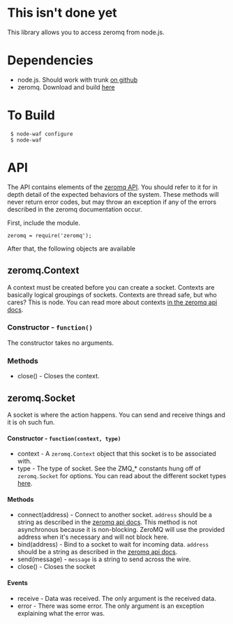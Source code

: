 **This isn't done yet**
=======================

This library allows you to access zeromq from node.js.

Dependencies
============

 * node.js. Should work with trunk [on github][node.js]
 * zeromq. Download and build [here][zmq]

To Build
========

     $ node-waf configure
     $ node-waf

API
===

The API contains elements of the [zeromq API][zmq-api]. You should refer to it
for in depth detail of the expected behaviors of the system. These methods will
never return error codes, but may throw an exception if any of the errors
described in the zeromq documentation occur.

First, include the module.

    zeromq = require('zeromq');

After that, the following objects are available

zeromq.Context
--------------
A context must be created before you can create a socket. Contexts are basically
logical groupings of sockets. Contexts are thread safe, but who cares? This is
node. You can read more about contexts [in the zeromq api docs][zmq-api].

### Constructor - `function()`
The constructor takes no arguments.

### Methods
 * close() - Closes the context.

zeromq.Socket
-------------
A socket is where the action happens. You can send and receive things and it is
oh such fun.

#### Constructor - `function(context, type)`
 * context - A `zeromq.Context` object that this socket is to be associated with.
 * type - The type of socket. See the ZMQ_* constants hung off of `zeromq.Socket`
   for options. You can read about the different socket types [here][zmq-socket].

#### Methods
 * connect(address) - Connect to another socket. `address` should be a string
   as described in the [zeromq api docs][zmq-connect]. This method is not
   asynchronous because it is non-blocking. ZeroMQ will use the provided
   address when it's necessary and will not block here.
 * bind(address) - Bind to a socket to wait for incoming data. `address` should
   be a string as described in the [zeromq api docs][zmq-bind].
 * send(message) - `message` is a string to send across the wire.
 * close() - Closes the socket

#### Events
 * receive - Data was received. The only argument is the received data.
 * error - There was some error. The only argument is an exception explaining
   what the error was.

[node.js]: http://github.com/ry/node
[zmq]: http://www.zeromq.org/local--files/area:download/zeromq-2.0.8.tar.gz
[zmq-api]: http://api.zeromq.org/
[zmq-socket]: http://api.zeromq.org/zmq_socket.html
[zmq-connect]: http://api.zeromq.org/zmq_connect.html
[zmq-bind]: http://api.zeromq.org/zmq_bind.html
